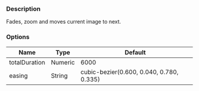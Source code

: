 ### Description
Fades, zoom and moves current image to next.

### Options
| Name | Type | Default |
|------|------|---------|
| totalDuration | Numeric | 6000 |
| easing | String | cubic-bezier(0.600, 0.040, 0.780, 0.335) |
